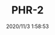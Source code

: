 ﻿---
layout: post 
title: PHR-2
tags: PH
categories: housing-terminal
overview: 
series: PH
part_number: PHR
thumb_img: static/202011/477-thumb-20201103095958.jpg
small_img: static/202011/477-20201103095958.jpg
date: 2020/11/3 1:58:53
---



